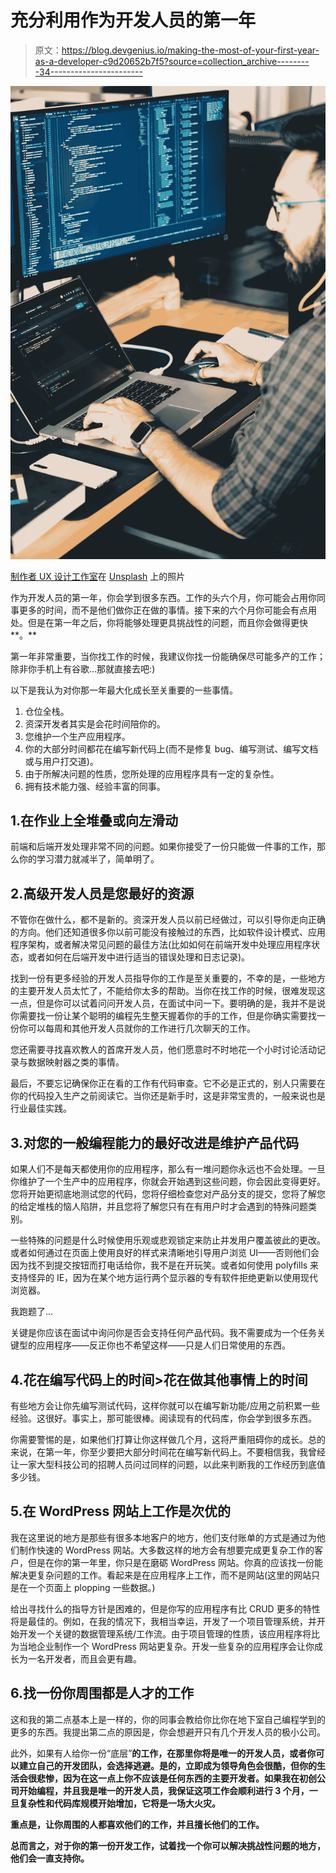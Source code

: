 # 充分利用作为开发人员的第一年

> 原文：<https://blog.devgenius.io/making-the-most-of-your-first-year-as-a-developer-c9d20652b7f5?source=collection_archive---------34----------------------->

![](img/6602eb11634f6fb6cb1064b35714a191.png)

[制作者 UX 设计工作室](https://unsplash.com/@weareprocreator?utm_source=medium&utm_medium=referral)在 [Unsplash](https://unsplash.com?utm_source=medium&utm_medium=referral) 上的照片

作为开发人员的第一年，你会学到很多东西。工作的头六个月，你可能会占用你同事更多的时间，而不是他们做你正在做的事情。接下来的六个月你可能会有点用处。但是在第一年之后，你将能够处理更具挑战性的问题，而且你会做得更快**。**

第一年非常重要，当你找工作的时候，我建议你找一份能确保尽可能多产的工作；除非你手机上有谷歌…那就直接去吧:)

以下是我认为对你那一年最大化成长至关重要的一些事情。

1.  仓位全栈。
2.  资深开发者其实是会花时间陪你的。
3.  您维护一个生产应用程序。
4.  你的大部分时间都花在编写新代码上(而不是修复 bug、编写测试、编写文档或与用户打交道)。
5.  由于所解决问题的性质，您所处理的应用程序具有一定的复杂性。
6.  拥有技术能力强、经验丰富的同事。

## 1.在作业上全堆叠或向左滑动

前端和后端开发处理非常不同的问题。如果你接受了一份只能做一件事的工作，那么你的学习潜力就减半了，简单明了。

## 2.高级开发人员是您最好的资源

不管你在做什么，都不是新的。资深开发人员以前已经做过，可以引导你走向正确的方向。他们还知道很多你以前可能没有接触过的东西，比如软件设计模式、应用程序架构，或者解决常见问题的最佳方法(比如如何在前端开发中处理应用程序状态，或者如何在后端开发中进行适当的错误处理和日志记录)。

找到一份有更多经验的开发人员指导你的工作是至关重要的，不幸的是，一些地方的主要开发人员太忙了，不能给你太多的帮助。当你在找工作的时候，很难发现这一点，但是你可以试着问问开发人员，在面试中问一下。要明确的是，我并不是说你需要找一份让某个聪明的编程先生整天握着你的手的工作，但是你确实需要找一份你可以每周和其他开发人员就你的工作进行几次聊天的工作。

您还需要寻找喜欢教人的首席开发人员，他们愿意时不时地花一个小时讨论活动记录与数据映射器之类的事情。

最后，不要忘记确保你正在看的工作有代码审查。它不必是正式的，别人只需要在你的代码投入生产之前阅读它。当你还是新手时，这是非常宝贵的，一般来说也是行业最佳实践。

## 3.对您的一般编程能力的最好改进是维护产品代码

如果人们不是每天都使用你的应用程序，那么有一堆问题你永远也不会处理。一旦你维护了一个生产中的应用程序，你就会开始遇到这些问题，你会因此变得更好。您将开始更彻底地测试您的代码，您将仔细检查您对产品分支的提交，您将了解您的给定堆栈的恼人陷阱，并且您将了解您只有在有用户时才会遇到的特殊问题类别。

一些特殊的问题是什么时候使用乐观或悲观锁定来防止并发用户覆盖彼此的更改。或者如何通过在页面上使用良好的样式来清晰地引导用户浏览 UI——否则他们会因为找不到提交按钮而打电话给你，我不是在开玩笑。或者如何使用 polyfills 来支持怪异的 IE，因为在某个地方运行两个显示器的专有软件拒绝更新以使用现代浏览器。

我跑题了…

关键是你应该在面试中询问你是否会支持任何产品代码。我不需要成为一个任务关键型的应用程序——反正你也不希望这样——只是人们日常使用的东西。

## 4.花在编写代码上的时间>花在做其他事情上的时间

有些地方会让你先编写测试代码，这样你就可以在编写新功能/应用之前积累一些经验。这很好。事实上，那可能很棒。阅读现有的代码库，你会学到很多东西。

你需要警惕的是，如果他们打算让你这样做几个月，这将严重阻碍你的成长。总的来说，在第一年，你至少要把大部分时间花在编写新代码上。不要相信我，我曾经让一家大型科技公司的招聘人员问过同样的问题，以此来判断我的工作经历到底值多少钱。

## 5.在 WordPress 网站上工作是次优的

我在这里说的地方是那些有很多本地客户的地方，他们支付账单的方式是通过为他们制作快速的 WordPress 网站。大多数这样的地方会有想要完成更复杂工作的客户，但是在你的第一年里，你只是在磨砺 WordPress 网站。你真的应该找一份能解决更复杂问题的工作。看起来是在应用程序上工作，而不是网站(这里的网站只是在一个页面上 plopping 一些数据。)

给出寻找什么的指导方针是困难的，但是你写的应用程序有比 CRUD 更多的特性将是最佳的。例如，在我的情况下，我相当幸运，开发了一个项目管理系统，并开始开发一个关键的数据管理系统/工作流。由于项目管理的性质，该应用程序将比为当地企业制作一个 WordPress 网站更复杂。开发一些复杂的应用程序会让你成长为一名开发者，而且会更有趣。

## 6.找一份你周围都是人才的工作

这和我的第二点基本上是一样的，你的同事会教给你比你在地下室自己编程学到的更多的东西。我提出第二点的原因是，你会想避开只有几个开发人员的极小公司。

此外，如果有人给你一份“底层”**的工作，在那里你将是唯一的开发人员，或者你可以建立自己的开发团队，**会选择逃避**。是的，立即成为领导角色会很酷，但你的生活会很悲惨，因为在这一点上你不应该是任何东西的主要开发者。如果我在初创公司开始编程，并且我是唯一的开发人员，我保证这项工作会顺利进行 3 个月，一旦复杂性和代码库规模开始增加，它将是一场大火灾。**

**重点是，让你周围的人都喜欢他们的工作，并且擅长他们的工作。**

**总而言之，对于你的第一份开发工作，试着找一个你可以解决挑战性问题的地方，他们会一直支持你。**